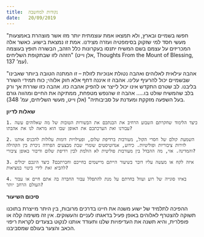 ```yaml
---
title:  נקודות למחשבה
date:   20/09/2019
---
```


"חפשו בשמיים ובארץ, ולא תמצאו אמת עוצמתית יותר מזו אשר מוצהרת באמצעות מעשי חסד למי שזקוק בסימפטיה ועזרה מצידנו. אמת זו נמצאת בישוע. כאשר אלה המכריזים על עצמם בשם המשיח יתנסו בעקרונות כלל הזהב, הבשורה תופץ בעוצמה הזהה לזו שבתקופת השליחים" (אלן וייט, Thoughts From the Mount of Blessing, עמ’ 137). 

"אהבה עילאית לאלוהים ואהבה נטולת אנוכיות לזולת – זו המתנה הטובה ביותר שאבינו שבשמיים יכול להרעיף עלינו. אהבה זו איננה דחף אלא חוק אלוהי; כוח תמידי השורר בליבנו. לב שטרם התקדש אינו יכול לייצר או להפיק אהבה כזו. אהבה כזו שוררת אך ורק בלב שהמשיח שולט בו..... אהבה זו שהנפש מטפחת, ממתיקה את החיים ומהווה גורם בעל השפעה מזקקת ומעדנת על סביבותיה" (אלן וייט, מעשי השליחים, עמ’ 348). 

**שאלות לדיון**

`1. כיצד הלימוד שחקרתם השבוע הרחיב את הבנתכם את הבשורות הטובות של מה שאלוהים עשה עבורנו ואת הערכתכם את האופן שבו הוא מראה לנו את אהבתו?`

`2. השמעת קולם של חסרי הקול, מעורבות ברדיפת שלום, ופעילויות דומות עלולות להכניס אותנו לזירות ציבוריות ופוליטיות. כידוע, אנדוטיסטים שומרי שבת מבצעים הפרדה ניכרת בין הקהילה והמדינה. אזי, מה ההבדל בין מעורבות פוליטית לא הולמת לבין רדיפת שלום ודיבור באופן ציבורי? `

`3. איזה לקח או מעשה עליו דובר בשיעור הייתם מיישמים בחייכם וחברתכם? כיצד הינכם יכולים להביא זאת לידי ביטוי במציאות?`

`4. באיזו סוגייה של רוע ועוול בחרתם על מנת להתפלל עבור החברה בה אתם חיים או עבור העולם הרחב יותר?`

**סיכום השיעור**

ההפיכה לתלמיד של ישוע משנה את חיינו בדרכים מרובות, בין היתר מייצרת בתוכנו תשוקה להצטרף לאלוהים באופן פעיל בדאגתו לעניים והעשוקים. אין זה משימה קלה או פופלרית, והיא תשנה את העדיפויות שלנו ותעודד אותנו לנקוט בצעדים לקראת ריפוי הכאב והצער בעולם שמסביבנו.